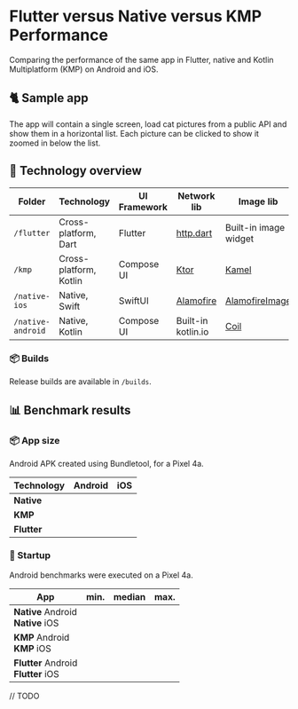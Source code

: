 # Flutter versus Native versus KMP Performance

Comparing the performance of the same app in Flutter, native and Kotlin Multiplatform (KMP) on Android and iOS.

## 🐈 Sample app

The app will contain a single screen, load cat pictures from a public API and show them in a horizontal list.
Each picture can be clicked to show it zoomed in below the list.

## 📂 Technology overview

| Folder            | Technology             | UI Framework | Network lib                                         | Image lib                                                     |
|-------------------|------------------------|--------------|-----------------------------------------------------|---------------------------------------------------------------|
| `/flutter`        | Cross-platform, Dart   | Flutter      | [http.dart](https://pub.dev/packages/http)          | Built-in image widget                                         |
| `/kmp`            | Cross-platform, Kotlin | Compose UI   | [Ktor](https://github.com/ktorio/ktor)              | [Kamel](https://github.com/Kamel-Media/Kamel)                 |
| `/native-ios`     | Native, Swift          | SwiftUI      | [Alamofire](https://github.com/Alamofire/Alamofire) | [AlamofireImage](https://github.com/Alamofire/AlamofireImage) |
| `/native-android` | Native, Kotlin         | Compose UI   | Built-in kotlin.io                                  | [Coil](https://github.com/coil-kt/coil)                       |

### 📦 Builds

Release builds are available in `/builds`.

## 📊 Benchmark results

### 📦 App size

Android APK created using Bundletool, for a Pixel 4a.

| Technology  | Android | iOS |
|-------------|---------|-----|
| **Native**  |         |     |
| **KMP**     |         |     |
| **Flutter** |         |     |

### 🚀 Startup

Android benchmarks were executed on a Pixel 4a.

| App                                     | min. | median | max. |
|-----------------------------------------|------|--------|------|
| **Native** Android<br/>**Native** iOS   |      |        |      |
| **KMP** Android<br/>**KMP** iOS         |      |        |      |
| **Flutter** Android<br/>**Flutter** iOS |      |        |      |

// TODO